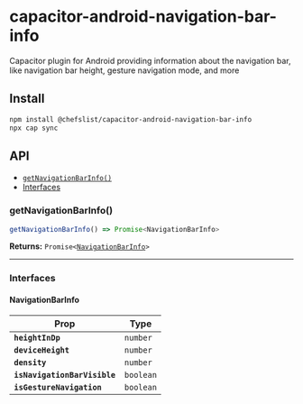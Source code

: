 # capacitor-android-navigation-bar-info

Capacitor plugin for Android providing information about the navigation bar, like navigation bar height, gesture navigation mode, and more

## Install

```bash
npm install @chefslist/capacitor-android-navigation-bar-info
npx cap sync
```

## API

<docgen-index>

* [`getNavigationBarInfo()`](#getnavigationbarinfo)
* [Interfaces](#interfaces)

</docgen-index>

<docgen-api>
<!--Update the source file JSDoc comments and rerun docgen to update the docs below-->

### getNavigationBarInfo()

```typescript
getNavigationBarInfo() => Promise<NavigationBarInfo>
```

**Returns:** <code>Promise&lt;<a href="#navigationbarinfo">NavigationBarInfo</a>&gt;</code>

--------------------


### Interfaces


#### NavigationBarInfo

| Prop                         | Type                 |
| ---------------------------- | -------------------- |
| **`heightInDp`**             | <code>number</code>  |
| **`deviceHeight`**           | <code>number</code>  |
| **`density`**                | <code>number</code>  |
| **`isNavigationBarVisible`** | <code>boolean</code> |
| **`isGestureNavigation`**    | <code>boolean</code> |

</docgen-api>
